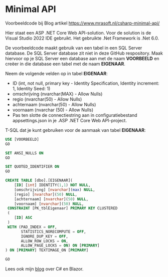 # Minimal API
Voorbeeldcode bij Blog artikel https://www.mrasoft.nl/csharp-minimal-api/

Hier staat een ASP .NET Core Web API-solution. Voor de solution is de Visual Studio 2022 IDE gebruikt. Het gebruikte .Net Framework is .Net 6.0.

De voorbeeldcode maakt gebruik van een tabel in een SQL Server database. De SQL Server database zit niet in deze GitHub respository. Maak hiervoor op je SQL Server een database aan met de naam **VOORBEELD** en creëer in die database een tabel met de naam **EIGENAAR**. 

Neem de volgende velden op in tabel **EIGENAAR**:
- ID (int, not null, primary key - Identity Specification, Identity increment: 1, Identity Seed: 1)
- omschrijving (nvarchar(MAX) - Allow Nulls)
- regio (nvarchar(50) - Allow Nulls)
- achternaam (nvarchar(50) - Allow Nulls)
- voornaam (nvarchar (50) - Allow Nulls)
- Pas ten slotte de connectiestring aan in configuratiebestand appsettings.json in je .ASP .NET Core Web API-project.

T-SQL dat je kunt gebruiken voor de aanmaak van tabel **EIGENAAR**:
```sql
USE [VOORBEELD]
GO

SET ANSI_NULLS ON
GO

SET QUOTED_IDENTIFIER ON
GO

CREATE TABLE [dbo].[EIGENAAR](
	[ID] [int] IDENTITY(1,1) NOT NULL,
	[omschrijving] [nvarchar](max) NULL,
	[regio] [nvarchar](50) NULL,
	[achternaam] [nvarchar](50) NULL,
	[voornaam] [nvarchar](50) NULL,
 CONSTRAINT [PK_tblEigenaar] PRIMARY KEY CLUSTERED 
 (
	[ID] ASC
 )
 WITH (PAD_INDEX = OFF, 
       STATISTICS_NORECOMPUTE = OFF, 
       IGNORE_DUP_KEY = OFF, 
       ALLOW_ROW_LOCKS = ON, 
       ALLOW_PAGE_LOCKS = ON) ON [PRIMARY]
) ON [PRIMARY] TEXTIMAGE_ON [PRIMARY]

GO
```
Lees ook mijn [blog](https://www.mrasoft.nl) over C# en Blazor.
